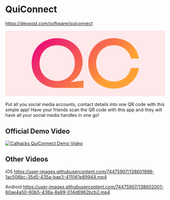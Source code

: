 # QuiConnect

https://devpost.com/software/quiconnect

![image](/images/cover.png)

Put all you social media accounts, contact details into one QR code with this simple app!
Have your friends scan the QR code with this app and they will have all your social media handles in one go!

## Official Demo Video
[![Calhacks QuiConnect Demo Video](https://img.youtube.com/vi/vczOOMk28RY/0.jpg)](https://youtu.be/vczOOMk28RY)

## Other Videos
iOS
https://user-images.githubusercontent.com/74475907/138601996-1ac506bc-35d5-435a-bae3-411061e89944.mp4


Android
https://user-images.githubusercontent.com/74475907/138602001-60ae4a50-60b5-438a-8a99-014d6962bcb2.mp4

